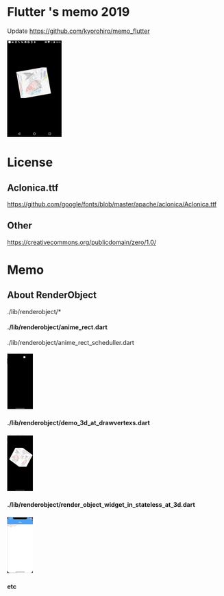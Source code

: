 # Flutter 's memo 2019

Update https://github.com/kyorohiro/memo_flutter

![SampleImage](demo.gif "Sample")

# License
## Aclonica.ttf
https://github.com/google/fonts/blob/master/apache/aclonica/Aclonica.ttf

## Other
https://creativecommons.org/publicdomain/zero/1.0/


# Memo
## About RenderObject
./lib/renderobject/*

#### ./lib/renderobject/anime_rect.dart
./lib/renderobject/anime_rect_scheduller.dart

![](doc_assets/renderobject.anim_rect.gif)

#### ./lib/renderobject/demo_3d_at_drawvertexs.dart

![](doc_assets/renderobject_demo_3d_at_drawvertexs.gif)

#### ./lib/renderobject/render_object_widget_in_stateless_at_3d.dart

![](doc_assets/renderobject_render_object_widget_in_stateless_at_3d.gif)

#### etc


